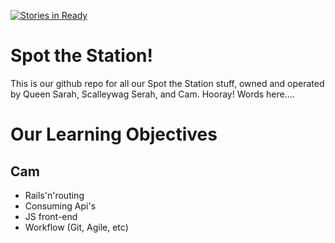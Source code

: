 [![Stories in Ready](https://badge.waffle.io/spot-the-station/spot-the-station.svg?label=ready&title=Ready)](http://waffle.io/spot-the-station/spot-the-station)

# Spot the Station!

This is our github repo for all our Spot the Station stuff, owned and operated by Queen Sarah, Scalleywag Serah, and Cam. Hooray! Words here....


Our Learning Objectives
=======================

Cam
---

* Rails'n'routing
* Consuming Api's 
* JS front-end
* Workflow (Git, Agile, etc)
